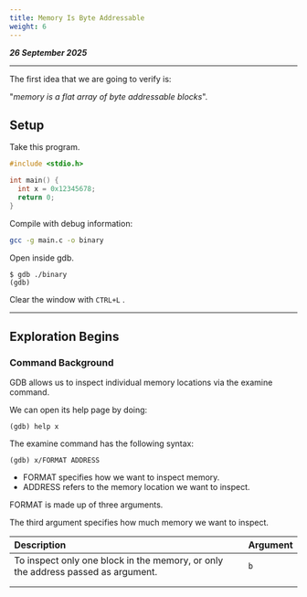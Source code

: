 ```yaml
---
title: Memory Is Byte Addressable
weight: 6
---
```


_**26 September 2025**_

***

The first idea that we are going to verify is:

&#x20;                   "_memory is a flat array of byte addressable blocks_".

## Setup

Take this program.

```c
#include <stdio.h>

int main() {
  int x = 0x12345678;
  return 0;
}
```

Compile with debug information:

```bash
gcc -g main.c -o binary
```

Open inside gdb.

```
$ gdb ./binary
(gdb)
```

Clear the window with `CTRL+L` .

***

## Exploration Begins

### Command Background

GDB allows us to inspect individual memory locations via the examine command.

We can open its help page by doing:

```
(gdb) help x
```

The examine command has the following syntax:

```
(gdb) x/FORMAT ADDRESS
```

* FORMAT specifies how we want to inspect memory.
* ADDRESS refers to the memory location we want to inspect.

FORMAT is made up of three arguments.

The third argument specifies how much memory we want to inspect.

<table><thead style="text-align:left"><tr><th width="488">Description</th><th>Argument</th></tr></thead><tbody><tr><td>To inspect only one block in the memory, or only the address passed as argument.</td><td><code>b</code></td></tr><tr><td></td><td></td></tr><tr><td></td><td></td></tr></tbody></table>

